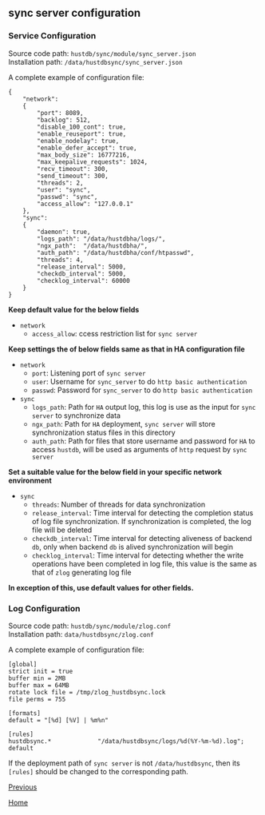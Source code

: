 sync server configuration
--

### Service Configuration ###
  
Source code path: `hustdb/sync/module/sync_server.json`  
Installation path: `/data/hustdbsync/sync_server.json`

A complete example of configuration file: 

    {
        "network": 
        {
            "port": 8089,
            "backlog": 512,
            "disable_100_cont": true,
            "enable_reuseport": true,
            "enable_nodelay": true,
            "enable_defer_accept": true,
            "max_body_size": 16777216,
            "max_keepalive_requests": 1024,
            "recv_timeout": 300,
            "send_timeout": 300,
            "threads": 2,
            "user": "sync",
            "passwd": "sync",
            "access_allow": "127.0.0.1"
        },
        "sync":
        {
            "daemon": true,
            "logs_path": "/data/hustdbha/logs/",
            "ngx_path":  "/data/hustdbha/",
            "auth_path": "/data/hustdbha/conf/htpasswd",
            "threads": 4,
            "release_interval": 5000,
            "checkdb_interval": 5000,
            "checklog_interval": 60000
        }
    }

**Keep default value for the below fields**

* `network`
    * `access_allow`: ccess restriction list for `sync server`

**Keep settings the of below fields same as that in HA configuration file**

* `network`
    * `port`: Listening port of `sync server`
    * `user`: Username for `sync_server` to do `http basic authentication`
    * `passwd`: Password for `sync_server` to do `http basic authentication`
* `sync`
    * `logs_path`: Path for `HA` output log, this log is use as the input for `sync server` to synchronize data
    * `ngx_path`: Path for `HA` deployment, `sync server` will store synchronization status files in this directory
    * `auth_path`: Path for files that store username and password for `HA` to access `hustdb`, will be used as arguments of `http` request by `sync server`

**Set a suitable value for the below field in your specific network environment**

* `sync`
    * `threads`: Number of threads for data synchronization
    * `release_interval`: Time interval for detecting the completion status of log file synchronization. If synchronization is completed, the log file will be deleted
    * `checkdb_interval`: Time interval for detecting aliveness of backend `db`, only when backend `db` is alived synchronization will begin
    * `checklog_interval`: Time interval for detecting whether the write operations have been completed in log file, this value is the same as that of `zlog` generating log file

**In exception of this, use default values for other fields.**

### Log Configuration ###
  
Source code path: `hustdb/sync/module/zlog.conf`  
Installation path: `data/hustdbsync/zlog.conf`

A complete example of configuration file: 

    [global]
    strict init = true
    buffer min = 2MB
    buffer max = 64MB
    rotate lock file = /tmp/zlog_hustdbsync.lock
    file perms = 755
    
    [formats]
    default = "[%d] [%V] | %m%n"
    
    [rules]
    hustdbsync.*             "/data/hustdbsync/logs/%d(%Y-%m-%d).log"; default

If the deployment path of `sync server` is not `/data/hustdbsync`, then its `[rules]` should be changed to the corresponding path.


[Previous](../ha.md)

[Home](../../index.md)